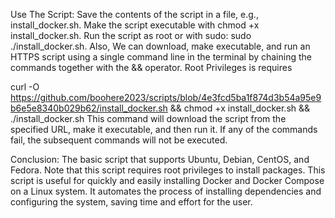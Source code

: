 Use The Script:
Save the contents of the script in a file, e.g., install_docker.sh.
Make the script executable with chmod +x install_docker.sh.
Run the script as root or with sudo: sudo ./install_docker.sh.
Also, We can download, make executable, and run an HTTPS script using a single command line in the terminal by chaining the commands together with the && operator.
Root Privileges is requires

curl -O https://github.com/boohere2023/scripts/blob/4e3fcd5ba1f874d3b54a95e9b6e5e8340b029b62/install_docker.sh && chmod +x install_docker.sh && ./install_docker.sh
This command will download the script from the specified URL, make it executable, and then run it. If any of the commands fail, the subsequent commands will not be executed.

Conclusion:
The basic script that supports Ubuntu, Debian, CentOS, and Fedora. Note that this script requires root privileges to install packages.
This script is useful for quickly and easily installing Docker and Docker Compose on a Linux system. It automates the process of installing dependencies and configuring the system, saving time and effort for the user.
